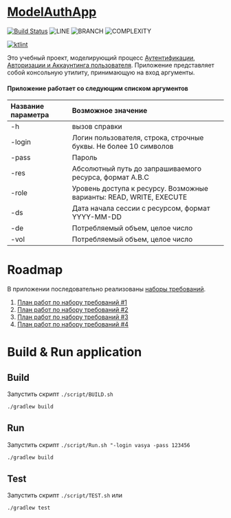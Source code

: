 # [ModelAuthApp](https://abashkirova.github.io/model-auth-app/)
[![Build Status](https://travis-ci.org/ABashkirova/model-auth-app.svg?branch=master)](https://travis-ci.org/ABashkirova/model-auth-app) 
![LINE](https://img.shields.io/badge/line--coverage-92%25-brightgreen.svg)
![BRANCH](https://img.shields.io/badge/branch--coverage-82%25-brightgreen.svg)
![COMPLEXITY](https://img.shields.io/badge/complexity-1,69-brightgreen.svg)

[![ktlint](https://img.shields.io/badge/code%20style-%E2%9D%A4-FF4081.svg)](https://ktlint.github.io/)

Это учебный проект, моделирующий процесс [Аутентификации, Авторизации и Аккаунтинга пользователя](https://ru.wikipedia.org/wiki/AAA_(информационная_безопасность)).
Приложение представляет собой консольную утилиту, принимающую на вход аргументы. 

#### Приложение работает со следующим списком аргументов

| Название параметра | Возможное значение |
|:---|:---|
|-h | вызов справки|
|-login | Логин пользователя, строка, строчные буквы. Не более 10 символов |
|-pass | Пароль |
|-res | Абсолютный путь до запрашиваемого ресурса, формат A.B.C |
|-role | Уровень доступа к ресурсу. Возможные варианты: READ, WRITE, EXECUTE |
|-ds| Дата начала сессии с ресурсом, формат YYYY-MM-DD |
|-de | Потребляемый объем, целое число |
|-vol | Потребляемый объем, целое число |

# Roadmap
В приложении последовательно реализованы [наборы требований](./docs/Requirements.md).

1. [План работ по набору требований #1](./docs/Roadmap1.md)
2. [План работ по набору требований #2](./docs/Roadmap2.md)
3. [План работ по набору требований #3](./docs/Roadmap3.md)
3. [План работ по набору требований #4](./docs/Roadmap4.md)

# Build & Run application
## Build 
Запустить скрипт `./script/BUILD.sh`
```bash
./gradlew build
```

## Run 
Запустить скрипт `./script/Run.sh "-login vasya -pass 123456`
```bash
./gradlew build
```

## Test
Запустить скрипт `./script/TEST.sh`
или
```bash
./gradlew test
```
